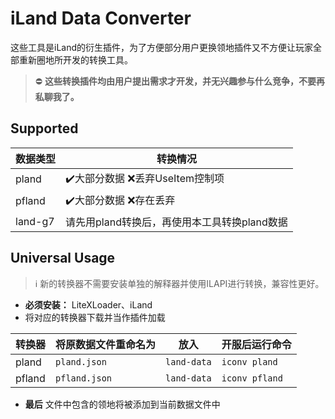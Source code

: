 # iLand Data Converter
这些工具是iLand的衍生插件，为了方便部分用户更换领地插件又不方便让玩家全部重新圈地所开发的转换工具。
> ⛔ **这些转换插件均由用户提出需求才开发，并无兴趣参与什么竞争，不要再私聊我了。**

## Supported

数据类型 | 转换情况
-|-
pland | ✔️大部分数据 ❌丢弃UseItem控制项 
pfland | ✔️大部分数据 ❌存在丢弃
land-g7 | 请先用pland转换后，再使用本工具转换pland数据

## Universal Usage
> ℹ️ 新的转换器不需要安装单独的解释器并使用ILAPI进行转换，兼容性更好。

 - **必须安装：** LiteXLoader、iLand
 - 将对应的转换器下载并当作插件加载

转换器 | 将原数据文件重命名为 | 放入 | 开服后运行命令
-|-|-|-
pland | `pland.json` | `land-data` | `iconv pland`
pfland | `pfland.json` | `land-data` | `iconv pfland`
 - **最后** 文件中包含的领地将被添加到当前数据文件中
